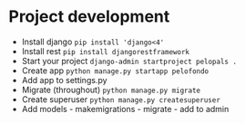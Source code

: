 # Project development

* Install django `pip install 'django<4'`
* Install rest `pip install djangorestframework`
* Start your project `django-admin startproject pelopals .`
* Create app `python manage.py startapp pelofondo`
* Add app to settings.py
* Migrate (throughout) `python manage.py migrate`
* Create superuser `python manage.py createsuperuser`
* Add models - makemigrations - migrate - add to admin